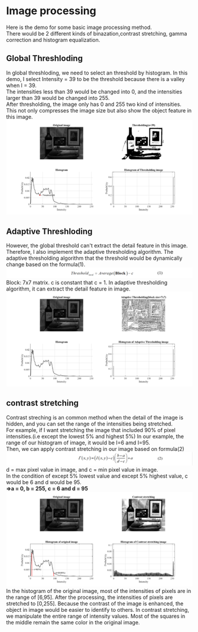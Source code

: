 # Image processing 
Here is the demo for some basic image processing method.   
There would be 2 different kinds of binazation,contrast stretching, gamma correction and histogram equalization.   

## Global Threshloding
In global threshloding, we need to select an threshold by histogram. In this demo, I select Intensity = 39 to be the threshold because there is a valley when I = 39.    
The intensities less than 39 would be changed into 0, and the intensities larger than 39 would be changed into 255.    
After thresholding, the image only has 0 and 255 two kind of intensities. This not only compresses the image size but also show the object feature in this image.
![img_1.png](https://github.com/Hsu-Li-Yang/Computer-Vision-ECE-415-/blob/main/Contrast%20stretching/img/img_1.png)
## Adaptive Threshloding
However, the global threshold can't extract the detail feature in this image.    
Therefore, I also implement the adaptive thresholding algorithm. The adaptive thresholding algorithm that the threshold would be dynamically change based on the formula(1).
![f1.png](https://github.com/Hsu-Li-Yang/Computer-Vision-ECE-415-/blob/main/Contrast%20stretching/img/f1.png)
Block: 7x7 matrix. c is constant that c = 1. In adaptive thresholding algorithm, it can extract the detail feature in image.
![img_2.png](https://github.com/Hsu-Li-Yang/Computer-Vision-ECE-415-/blob/main/Contrast%20stretching/img/img_2.png)

## contrast stretching
Contrast streching is an common method when the detail of the image is hidden, and you can set the range of the intensities being stretched.   
For example, if I want stretching the image that included 90% of pixel intensities.(i.e except the lowest 5% and highest 5%)
In our example, the range of our histogram of image, it would be I=6 amd I=95.   
Then, we can apply contrast stretching in our image based on formula(2)
![f2.png](https://github.com/Hsu-Li-Yang/Computer-Vision-ECE-415-/blob/main/Contrast%20stretching/img/f2.png)
d = max pixel value in image, and c = min pixel value in image.   
In the condition of except 5% lowest value and except 5% highest value, c would be 6 and d would be 95.    
**=>a = 0, b = 255, c = 6 and d = 95**
![img_3.png](https://github.com/Hsu-Li-Yang/Computer-Vision-ECE-415-/blob/main/Contrast%20stretching/img/img_3.png)
In the histogram of the original image, most of the intensities of pixels are in the range of [6,95]. After the processing, the intensities of pixels are stretched to [0,255]. Because the contrast of the image is enhanced, the object in image would be easier to identify to others. In contrast stretching, we manipulate the entire range of intensity values. Most of the squares in the middle remain the same color in the original image.
